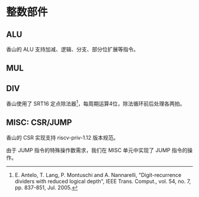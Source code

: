 # 整数部件

## ALU

香山的 ALU 支持加减、逻辑、分支、部分位扩展等指令。

## MUL

## DIV

香山使用了 SRT16 定点除法器[^1]，每周期运算4位，除法循环前后处理各两拍。

## MISC: CSR/JUMP

香山的 CSR 实现支持 riscv-priv-1.12 版本规范。

由于 JUMP 指令的特殊操作数需求，我们在 MISC 单元中实现了 JUMP 指令的操作。

[^1]: E. Antelo, T. Lang, P. Montuschi and A. Nannarelli, "Digit-recurrence dividers with reduced logical depth", IEEE Trans. Comput., vol. 54, no. 7, pp. 837-851, Jul. 2005.